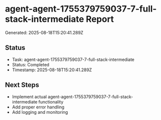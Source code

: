 # agent-agent-1755379759037-7-full-stack-intermediate Report

Generated: 2025-08-18T15:20:41.289Z

## Status
- Task: agent-agent-1755379759037-7-full-stack-intermediate
- Status: Completed
- Timestamp: 2025-08-18T15:20:41.289Z

## Next Steps
- Implement actual agent-agent-1755379759037-7-full-stack-intermediate functionality
- Add proper error handling
- Add logging and monitoring
